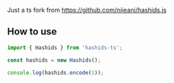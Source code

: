 Just a ts fork from https://github.com/niieani/hashids.js

## How to use

```typescript
import { Hashids } from 'hashids-ts';

const hashids = new Hashids();

console.log(hashids.encode(1));
```